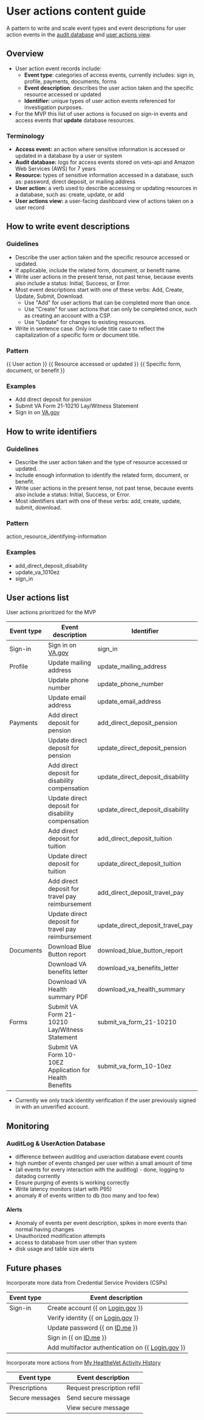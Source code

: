 # User actions content guide

A pattern to write and scale event types and event descriptions for user action events in the [audit database](https://github.com/department-of-veterans-affairs/va.gov-team/tree/master/products/identity/Products/delegate%20access%20#2-audit-database---immutable-logs-of-delegate-actions-for-compliance) and [user actions view](https://github.com/department-of-veterans-affairs/va.gov-team/tree/master/products/identity/Products/delegate%20access%20).

## Overview

- User action event records include:
    - **Event type**: categories of access events, currently includes: sign in, profile, payments, documents, forms
    - **Event description**: describes the user action taken and the specific resource accessed or updated
    - **Identifier:** unique types of user action events referenced for investigation purposes.
- For the MVP this list of user actions is focused on sign-in events and access events that **update** database resources.

### Terminology

- **Access event:** an action where sensitive information is accessed or updated in a database by a user or system
- **Audit database:** logs for access events stored on vets-api and Amazon Web Services (AWS) for 7 years
- **Resource:** types of sensitive information accessed in a database, such as: password, direct deposit, or mailing address
- **User action:** a verb used to describe accessing or updating resources in a database, such as: create, update, or add
- **User actions view:** a user-facing dashboard view of actions taken on a user record

## How to write event descriptions

### Guidelines

- Describe the user action taken and the specific resource accessed or updated.
- If applicable, include the related form, document, or benefit name.
- Write user actions in the present tense, not past tense, because events also include a status: Initial, Success, or Error.
- Most event descriptions start with one of these verbs: Add, Create, Update, Submit, Download.
    - Use "Add" for user actions that can be completed more than once.
    - Use "Create" for user actions that can only be completed once, such as creating an account with a CSP.
    - Use "Update" for changes to existing resources.
- Write in sentence case. Only include title case to reflect the capitalization of a specific form or document title.

### Pattern

{{ User action }} {{ Resource accessed or updated }} {{ Specific form, document, or benefit }}

### Examples

- Add direct deposit for pension
- Submit VA Form 21-10210 Lay/Witness Statement
- Sign in on [VA.gov](http://va.gov/)

## How to write identifiers

### Guidelines

- Describe the user action taken and the type of resource accessed or updated.
- Include enough information to identify the related form, document, or benefit.
- Write user actions in the present tense, not past tense, because events also include a status: Initial, Success, or Error.
- Most identifiers start with one of these verbs: add, create, update, submit, download.

### Pattern

action_resource_identifying-information

### Examples

- add_direct_deposit_disability
- update_va_1010ez
- sign_in

## User actions list

User actions prioritized for the MVP

| Event type | Event description | Identifier | Implemented |
| --- | --- | --- | --- |
| Sign-in | Sign in on [VA.gov](http://va.gov/) | sign_in | :white_check_mark: |
| Profile | Update mailing address | update_mailing_address | :white_check_mark: |
|  | Update phone number | update_phone_number | :white_check_mark: |
|  | Update email address | update_email_address | :white_check_mark: |
| Payments | Add direct deposit for pension | add_direct_deposit_pension |  |
|  | Update direct deposit for pension | update_direct_deposit_pension |  |
|  | Add direct deposit for disability compensation | update_direct_deposit_disability |  |
|  | Update direct deposit for disability compensation | update_direct_deposit_disability |  |
|  | Add direct deposit for tuition | add_direct_deposit_tuition |  |
|  | Update direct deposit for tuition | update_direct_deposit_tuition |  |
|  | Add direct deposit for travel pay reimbursement | add_direct_deposit_travel_pay |  |
|  | Update direct deposit for travel pay reimbursement | update_direct_deposit_travel_pay |  |
| Documents | Download Blue Button report | download_blue_button_report |  |
|  | Download VA benefits letter | download_va_benefits_letter |  |
|  | Download VA Health summary PDF | download_va_health_summary |  |
| Forms | Submit VA Form 21-10210 Lay/Witness Statement | submit_va_form_21-10210 |  |
|  | Submit VA Form 10-10EZ Application for Health Benefits | submit_va_form_10-10ez |  |
- Currently we only track identity verification if the user previously signed in with an unverified account.

## Monitoring

### AuditLog & UserAction Database

- difference between auditlog and useraction database event counts
- high number of events changed per user within a small amount of time
- (all events for every interaction with the auditlog) - done, logging to datadog currently
- Ensure purging of events is working correctly
- Write latency monitors (start with P95)
- anomaly # of events written to db (too many and too few)

#### Alerts
- Anomaly of events per event description, spikes in more events than normal having changes
- Unauthorized modification attempts
- access to database from user other than system
- disk usage and table size alerts

## Future phases

Incorporate more data from Credential Service Providers (CSPs)

| Event type | Event description |
| --- | --- |
| Sign-in | Create account {{ on [Login.gov](http://login.gov/) }} |
|  | Verify identity {{ on [Login.gov](http://login.gov/) }} |
|  | Update password {{ on [ID.me](http://id.me/) }} |
|  | Sign in {{ on [ID.me](http://id.me/) }} |
|  | Add multifactor authentication on {{ [Login.gov](http://login.gov/) }} |

Incorporate more actions from [My HealtheVet Activity History](https://www.myhealth.va.gov/account-activity-history-summary)

| Event type | Event description |
| --- | --- |
| Prescriptions | Request prescription refill |
| Secure messages | Send secure message |
|  | View secure message |

